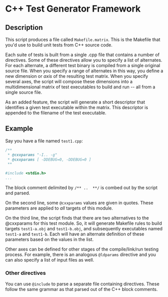 # C++ Test Generator Framework

## Description

This script produces a file called `Makefile.matrix`.
This is the Makefile that you'd use to build unit tests from C++ source code.

Each suite of tests is built from a single .cpp file that contains a number
  of directives.
Some of these directives allow you to specify a list of alternates.
For each alternate, a different test binary is compiled from a single original source file.
When you specify a range of alternates in this way, you define a new dimension or *axis*
  of the resulting test matrix.
When you specify several axes, the script will compose these dimensions into a
  multidimensional matrix of test executables to build and run -- all from a single source file.

As an added feature, the script will generate a short descriptor that identifies a given test executable within the matrix.
This descriptor is appended to the filename of the test executable.

## Example

Say you have a file named `test1.cpp`:
```c++
/**
 * @cxxparams "-I.. -g"
 * @cxxparams [ -DDEBUG=0, -DDEBUG=0 ]
 **

#include <stdio.h>
...
```
The block comment delimited by `/** ..  **/` is combed out by the script and parsed.

On the second line, some `@cxxparams` values are given in quotes.
These parameters are applied to *all* targets of this module.

On the third line, the script finds that there are two alternatives to the @cxxparams for this test module.
So, it will generate Makefile rules to build targets `test1-a.obj` and `test1-b.obj`, and
  subsequently executables named `test1-a` and `test1-b`.
Each will have an alternate definition of these parameters based on the values in the list.

Other axes can be defined for other stages of the compile/link/run testing process.
For example, there is an analogous `@ldparams` directive and you can also specify a list of input files as well.

### Other directives

You can use `@include` to parse a separate file containing directives.
These follow the same grammar as that parsed out of the C++ block comments.

